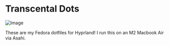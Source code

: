 # Transcental Dots

![Image](https://cloud-lgc673ndr-hack-club-bot.vercel.app/0image.png)

These are my Fedora dotfiles for Hyprland! I run this on an M2 Macbook Air via Asahi.
